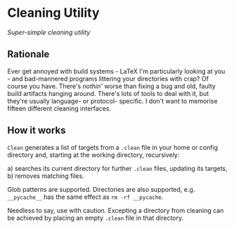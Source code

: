 Cleaning Utility
===

*Super-simple cleaning utility*

Rationale
---

Ever get annoyed with build systems - LaTeX I'm particularly looking at you - and bad-mannered programs littering your directories with crap? Of course you have. There's *nothin'* worse than fixing a bug and old, faulty build artifacts hanging around. There's lots of tools to deal with it, but they're usually language- or protocol- specific. I don't want to memorise fifteen different cleaning interfaces.

How it works
---

`Clean` generates a list of targets from a `.clean` file in your home or config directory and, starting at the working directory, recursively:

a) searches its current directory for further `.clean` files, updating its targets,
b) removes matching files.

Glob patterns are supported. Directories are also supported, e.g. `__pycache__` has the same effect as `rm -rf __pycache`.

Needless to say, use with caution. Excepting a directory from cleaning can be achieved by placing an empty `.clean` file in that directory.
